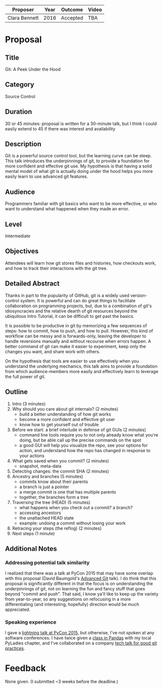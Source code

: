 | Proposer      | Year | Outcome  | Video   |
| ------------- | ---- | -------- | ------- |
| Clara Bennett | 2016 | Accepted | TBA     |


# Proposal

## Title
Git: A Peek Under the Hood

## Category
Source Control

## Duration
30 or 45 minutes: proposal is written for a 30-minute talk, but I think I could easily extend to 45 if there was interest and availability

## Description
Git is a powerful source control tool, but the learning curve can be steep. This talk introduces the underpinnings of git, to provide a foundation for more confident and effective git use. My hypothesis is that having a solid mental model of what git is actually doing under the hood helps you more easily learn to use advanced git features.

## Audience
Programmers familiar with git basics who want to be more effective, or who want to understand what happened when they made an error.

## Level
Intermediate

## Objectives
Attendees will learn how git stores files and histories, how checkouts work, and how to track their interactions with the git tree.

## Detailed Abstract
Thanks in part to the popularity of GitHub, git is a widely used version-control system. It is powerful and can do great things to facilitate collaboration on programming projects, but, due to a combination of git's idiosyncracies and the relative dearth of git resources beyond the ubiquitous Intro Tutorial, it can be difficult to get past the basics.

It is possible to be productive in git by memorizing a few sequences of steps: how to commit, how to push, and how to pull. However, this kind of workflow can be messy and is forwards-only, leaving the developer to handle reversions manually and without recourse when errors happen. A better command of git can make it easier to experiment, keep only the changes you want, and share work with others.

On the hypothesis that tools are easier to use effectively when you understand the underlying mechanics, this talk aims to provide a foundation from which audience-members more easily and effectively learn to leverage the full power of git.

## Outline
1. Intro (3 minutes)
1. Why should you care about git internals? (2 minutes)
    * build a better understanding of how git works
    * become a more confident and effective git user
    * know how to get yourself out of trouble
1. Before we start: a brief interlude in defense of git GUIs (2 minutes)
    * command line tools require you to not only already know what you're doing, but be able call up the precise commands on the spot
    * a good GUI will help you visualize the repo, see your options for action, and understand how the repo has changed in response to your actions
1. What gets saved when you commit? (2 minutes)
    * snapshot, meta-data
1. Detecting changes: the commit SHA (2 minutes)
1. Ancestry and branches (5 minutes)
    * commits know about their parents
    * a branch is just a pointer
    * a merge commit is one that has multiple parents
    * together, the branches form a tree
1. Traversing the tree (HEAD) (5 minutes)
    * what happens when you check out a commit? a branch?
    * accessing ancestors
    * the unattached HEAD state
    * example: undoing a commit without losing your work
1. Retracing your steps (the reflog) (2 minutes)
1. Next steps (1 minute)


## Additional Notes
### Addressing potential talk similarity
I realized that there was a talk at PyCon 2015 that may have some overlap with this proposal (David Baumgold's [Advanced Git](https://us.pycon.org/2015/schedule/presentation/343/) talk). I do think that this proposal is significantly different in that the focus is on understanding the underpinnings of git, not on learning the fun and fancy stuff that goes beyond "commit and push". That said, I know ya'll like to keep up the variety from year-to-year, so any suggestions on refocusing in a more differentiating (and interesting, hopefully) direction would be much appreciated.

### Speaking experience
I gave a [lightning talk at PyCon 2015](https://t.co/avRWdOM8qU), but otherwise, I've not spoken at any software conferences. I have twice given a [class in Pandas](https://github.com/picwell/intro_pandas) with my local PyLadies chapter, and I've collaborated on a company [tech talk for good git practices](https://github.com/themotleyfool/advance-git-tech-talk/blob/master/advance-git-tech-talk.md).

# Feedback
None given. (I submitted ~3 weeks before the deadline.)
